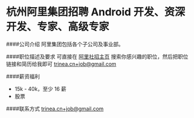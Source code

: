杭州阿里集团招聘 Android 开发、资深开发、专家、高级专家
==========

####公司介绍
阿里集团包括各个子公司及事业部。  

####职位描述及要求
可直接在 [阿里社招主页](https://job.alibaba.com/zhaopin/position_list.htm) 搜索你感兴趣的职位，然后把职位链接和简历给我即可 [trinea.cn+job@gmail.com](mailto:trinea.cn+job@gmail.com)  

####薪资福利
- 15k - 40k，至少 16 薪
- 股票

####联系方式
[trinea.cn+job@gmail.com](mailto:trinea.cn+job@gmail.com)  
